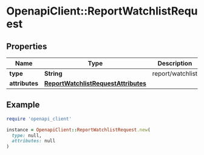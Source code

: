 # OpenapiClient::ReportWatchlistRequest

## Properties

| Name | Type | Description | Notes |
| ---- | ---- | ----------- | ----- |
| **type** | **String** | report/watchlist | [optional] |
| **attributes** | [**ReportWatchlistRequestAttributes**](ReportWatchlistRequestAttributes.md) |  |  |

## Example

```ruby
require 'openapi_client'

instance = OpenapiClient::ReportWatchlistRequest.new(
  type: null,
  attributes: null
)
```

